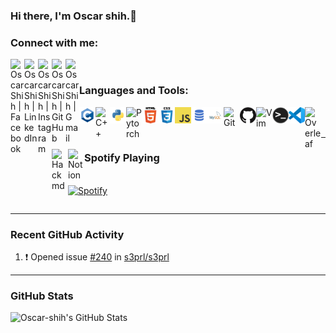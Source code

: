 ### Hi there, I'm Oscar shih.👋 

### Connect with me:

[<img align="left" alt="OscarShih | Facebook" width="22px" src="https://cdn.jsdelivr.net/npm/simple-icons@v3/icons/facebook.svg" />][facebook]
[<img align="left" alt="OscarShih | LinkedIn" width="22px" src="https://cdn.jsdelivr.net/npm/simple-icons@v3/icons/linkedin.svg" />][linkedin]
[<img align="left" alt="OscarShih | Instagram" width="22px" src="https://cdn.jsdelivr.net/npm/simple-icons@v3/icons/instagram.svg" />][instagram]
[<img align="left" alt="OscarShih | GitHub" width="22px" src="https://cdn.jsdelivr.net/npm/simple-icons@v3/icons/github.svg" />][GitHub]
[<img align="left" alt="OscarShih | Gmail" width="22px" src="https://cdn.jsdelivr.net/npm/simple-icons@3.13.0/icons/gmail.svg" />][Gmail]
<br />

### Languages and Tools:

<img align="left" alt="C" width="26px" src="https://raw.githubusercontent.com/github/explore/f3e22f0dca2be955676bc70d6214b95b13354ee8/topics/c/c.png" />
<img align="left" alt="C++" width="23px" src="https://upload.wikimedia.org/wikipedia/commons/thumb/1/18/ISO_C%2B%2B_Logo.svg/640px-ISO_C%2B%2B_Logo.svg.png" />
<img align="left" alt="Python" width="26px" src="https://raw.githubusercontent.com/github/explore/80688e429a7d4ef2fca1e82350fe8e3517d3494d/topics/python/python.png" />
<img align="left" alt="Pytorch" width="26px" src="https://pytorch.org/assets/images/pytorch-logo.png" />
<img align="left" alt="HTML5" width="26px" src="https://raw.githubusercontent.com/github/explore/80688e429a7d4ef2fca1e82350fe8e3517d3494d/topics/html/html.png" />
<img align="left" alt="CSS3" width="26px" src="https://raw.githubusercontent.com/github/explore/80688e429a7d4ef2fca1e82350fe8e3517d3494d/topics/css/css.png" />
<img align="left" alt="JavaScript" width="26px" src="https://raw.githubusercontent.com/github/explore/80688e429a7d4ef2fca1e82350fe8e3517d3494d/topics/javascript/javascript.png" />
<img align="left" alt="SQL" width="26px" src="https://raw.githubusercontent.com/github/explore/80688e429a7d4ef2fca1e82350fe8e3517d3494d/topics/sql/sql.png" />
<img align="left" alt="MySQL" width="26px" src="https://raw.githubusercontent.com/github/explore/80688e429a7d4ef2fca1e82350fe8e3517d3494d/topics/mysql/mysql.png" />
<img align="left" alt="Git" width="26px" src="https://miro.medium.com/max/325/1*K8Xv0uWQ63F3G00iTbqMlQ.png" />
<img align="left" alt="GitHub" width="26px" src="https://raw.githubusercontent.com/github/explore/78df643247d429f6cc873026c0622819ad797942/topics/github/github.png" />
<img align="left" alt="Vim" width="26px" src="https://upload.wikimedia.org/wikipedia/commons/thumb/9/9f/Vimlogo.svg/1200px-Vimlogo.svg.png" />
<img align="left" alt="Terminal" width="26px" src="https://raw.githubusercontent.com/github/explore/80688e429a7d4ef2fca1e82350fe8e3517d3494d/topics/terminal/terminal.png" />
<img align="left" alt="Visual Studio Code" width="26px" src="https://raw.githubusercontent.com/github/explore/80688e429a7d4ef2fca1e82350fe8e3517d3494d/topics/visual-studio-code/visual-studio-code.png" />
<img align="left" alt="Overleaf" width="26px" src="https://s3-eu-west-2.amazonaws.com/wpmedia.outlandish.com/bgv/app/uploads/2013/09/09202723/Overleaf-logo.png" />
<img align="left" alt="Hackmd" width="26px" src="https://notes.ocf.berkeley.edu/codimd-icon-1024.png" />
<img align="left" alt="Notion" width="26px" src="https://cdn.icon-icons.com/icons2/2429/PNG/512/notion_logo_icon_147257.png" />
<br />
<br />

---

### Spotify Playing
<table>

&nbsp; <br> [![Spotify](https://novatorem-oscar-shih.vercel.app/api/spotify?background_color=0d1117&border_color=ffffff)](https://open.spotify.com/user/oscar-shih)

</table>

---

### Recent GitHub Activity
  
<!--START_SECTION:activity-->
1. ❗️ Opened issue [#240](https://github.com/s3prl/s3prl/issues/240) in [s3prl/s3prl](https://github.com/s3prl/s3prl)
<!--END_SECTION:activity-->

---


### GitHub Stats
<img align="left" alt="Oscar-shih's GitHub Stats" src="https://github-readme-stats.vercel.app/api?username=oscar-shih&show_icons=true&hide_border=true" />


[GitHub]: https://github.com/oscar-shih
[Facebook]: https://facebook.com/mhShih0405
[instagram]: https://www.instagram.com/shih.mh_0405
[linkedin]: https://www.linkedin.com/in/oscarshih
[Gmail]: b08502141@g.ntu.edu.tw
